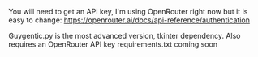 You will need to get an API key, I'm using OpenRouter right now but it is easy to change:
https://openrouter.ai/docs/api-reference/authentication

Guygentic.py is the most advanced version, tkinter dependency. Also requires an OpenRouter API key
requirements.txt coming soon
